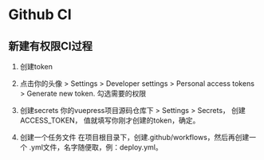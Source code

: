 # Github CI

## 新建有权限CI过程
1. 创建token
2. 点击你的头像 > Settings > Developer settings > Personal access tokens > Generate new token. 勾选需要的权限
3. 创建secrets
你的vuepress项目源码仓库下 > Settings > Secrets， 创建ACCESS_TOKEN， 值就填写你刚才创建的token，确定。

4. 创建一个任务文件
在项目根目录下，创建.github/workflows，然后再创建一个 .yml文件，名字随便取，例：deploy.yml。
